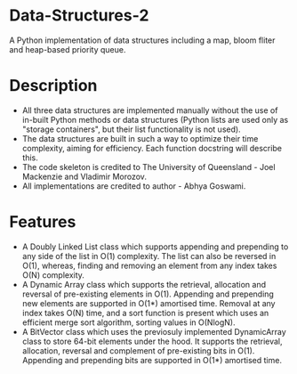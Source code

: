 # Data-Structures-2
 A Python implementation of data structures including a map, bloom fliter and heap-based priority queue.
 
# Description
- All three data structures are implemented manually without the use of in-built Python methods or data structures (Python lists are used only as "storage containers", but their list functionality is not used).
- The data structures are built in such a way to optimize their time complexity, aiming for efficiency. Each function docstring will describe this.
- The code skeleton is credited to The University of Queensland - Joel Mackenzie and Vladimir Morozov.
- All implementations are credited to author - Abhya Goswami.
  
# Features
- A Doubly Linked List class which supports appending and prepending to any side of the list in O(1) complexity. The list can also be reversed in O(1), whereas, finding and removing an element from any index takes O(N) complexity.
- A Dynamic Array class which supports the retrieval, allocation and reversal of pre-existing elements in O(1). Appending and prepending new elements are supported in O(1*) amortised time. Removal at any index takes O(N) time, and a sort function is present which uses an efficient merge sort algorithm, sorting values in O(NlogN).
- A BitVector class which uses the previosuly implemented DynamicArray class to store 64-bit elements under the hood. It supports the retrieval, allocation, reversal and complement of pre-existing bits in O(1). Appending and prepending bits are supported in O(1*) amortised time.
 
